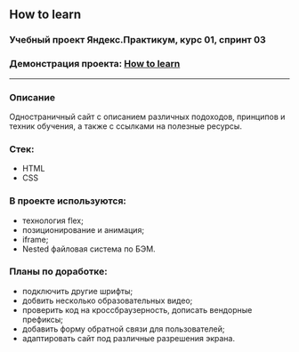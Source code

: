 ## How to learn

### Учебный проект Яндекс.Практикум, курс 01, спринт 03

### Демонстрация проекта: [How to learn](https://olboris.github.io/how-to-learn/)
---
### Описание

Одностраничный сайт с описанием различных подоходов, принципов и техник обучения, а также с ссылками на полезные ресурсы.

### Стек:

* HTML
* CSS

### В проекте используются:

* технология flex;
* позиционирование и анимация;
* iframe;
* Nested файловая система по БЭМ.

### Планы по доработке:
* подключить другие шрифты;
* добвить несколько образовательных видео;
* проверить код на кроссбраузерность, дописать вендорные префиксы;
* добавить форму обратной связи для пользователей;
* адаптировать сайт под различные разрешения экрана.
